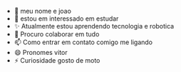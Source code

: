 - 👋 meu nome e joao
- 👀 estou em interessado em estudar
- ✨ Atualmente estou aprendendo tecnologia e robotica
- 💞️ Procuro colaborar em tudo 
- 📫 Como entrar em contato comigo me ligando
- 😄 Pronomes vitor
- ⚡  Curiosidade gosto de moto

<!---
joaovtr021/joaovtr021 is a ✨ special ✨ repository because its `README.md` (this file) appears on your GitHub profile.
You can click the Preview link to take a look at your changes.
--->
